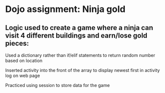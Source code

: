 # Dojo assignment: Ninja gold

## Logic used to create a game where a ninja can visit 4 different buildings and earn/lose gold pieces:
Used a dictionary rather than if/elif statements to return random number based on location

Inserted activity into the front of the array to display newest first in activity log on web page

Practiced using session to store data for the game